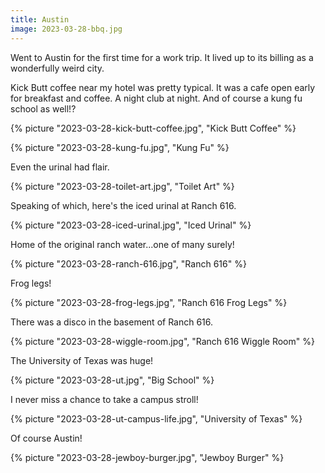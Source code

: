 ```yaml
---
title: Austin
image: 2023-03-28-bbq.jpg
---
```


Went to Austin for the first time for a work trip. It lived up to its billing as
a wonderfully weird city.

<!--more-->

Kick Butt coffee near my hotel was pretty typical. It was a cafe open early for
breakfast and coffee. A night club at night. And of course a kung fu school as
well!?

{% picture "2023-03-28-kick-butt-coffee.jpg", "Kick Butt Coffee" %}

{% picture "2023-03-28-kung-fu.jpg", "Kung Fu" %}

Even the urinal had flair.

{% picture "2023-03-28-toilet-art.jpg", "Toilet Art" %}

Speaking of which, here's the iced urinal at Ranch 616.

{% picture "2023-03-28-iced-urinal.jpg", "Iced Urinal" %}

Home of the original ranch water...one of many surely!

{% picture "2023-03-28-ranch-616.jpg", "Ranch 616" %}

Frog legs!

{% picture "2023-03-28-frog-legs.jpg", "Ranch 616 Frog Legs" %}

There was a disco in the basement of Ranch 616.

{% picture "2023-03-28-wiggle-room.jpg", "Ranch 616 Wiggle Room" %}

The University of Texas was huge!

{% picture "2023-03-28-ut.jpg", "Big School" %}

I never miss a chance to take a campus stroll!

{% picture "2023-03-28-ut-campus-life.jpg", "University of Texas" %}

Of course Austin!

{% picture "2023-03-28-jewboy-burger.jpg", "Jewboy Burger" %}
